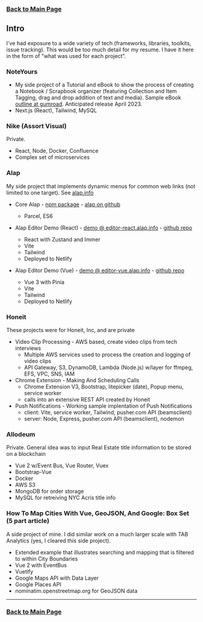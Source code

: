 ### [Back to Main Page](README.md)

## Intro

I've had exposure to a wide variety of tech (frameworks, libraries, toolkits, issue tracking). This would be too much detail for my resume. I have it here in the form of "what was used for each project".

### NoteYours

- My side project of a Tutorial and eBook to show the process of creating a Notebook / Scrapbook organizer (featuring Collection and Item Tagging, drag and drop addition of text and media). Sample eBook [outline at gumroad](https://javajoint.gumroad.com/l/NoteYours-Sample-ToC-with-notes?layout=profile). Anticipated release April 2023.
- Next.js (React), Tailwind, MySQL

### Nike (Assort Visual)

Private.

- React, Node, Docker, Confluence
- Complex set of microservices

### Alap

My side project that implements dynamic menus for common web links (not limited to one target). See [alap.info](https://alap.info/)

- Core Alap - [npm package](https://www.npmjs.com/package/alap) - [alap on github](https://github.com/DanielSmith/alap)
  - Parcel, ES6
- Alap Editor Demo (React) - [demo @ editor-react.alap.info](https://editor-react.alap.info/) - [github repo](https://github.com/DanielSmith/alap-editor-react)

  - React with Zustand and Immer
  - Vite
  - Tailwind
  - Deployed to Netlify

- Alap Editor Demo (Vue) - [demo @ editor-vue.alap.info](https://editor-vue.alap.info/) - [github repo](https://github.com/DanielSmith/alap-editor-vue)
  - Vue 3 with Pinia
  - Vite
  - Tailwind
  - Deployed to Netlify

### Honeit

These projects were for Honeit, Inc, and are private

- Video Clip Processing - AWS based, create video clips from tech interviews
  - Multiple AWS services used to process the creation and logging of video clips
  - API Gateway, S3, DynamoDB, Lambda (Node.js) w/layer for ffmpeg, EFS, VPC, SNS, IAM
- Chrome Extension - Making And Scheduling Calls
  - Chrome Extension V3, Bootstrap, litepicker (date), Popup menu, service worker
  - calls into an extensive REST API created by Honeit
- Push Notifications - Working sample implentation of Push Notifications
  - client: Vite, service worker, Tailwind, pusher.com API (beamsclient)
  - server: Node, Express, pusher.com API (beamsclient), nodemon

### Allodeum

Private. General idea was to input Real Estate title information to be stored on a blockchain

- Vue 2 w/Event Bus, Vue Router, Vuex
- Bootstrap-Vue
- Docker
- AWS S3
- MongoDB for order storage
- MySQL for retreiving NYC Acris title info

### How To Map Cities With Vue, GeoJSON, And Google: Box Set (5 part article)

A side project of mine. I did similar work on a much larger scale with TAB Analytics (yes, I cleared this side project).

- Extended example that illustrates searching and mapping that is filtered to within City Boundaries
- Vue 2 with EventBus
- Vuetify
- Google Maps API with Data Layer
- Google Places API
- nominatim.openstreetmap.org for GeoJSON data

---

### [Back to Main Page](README.md)
